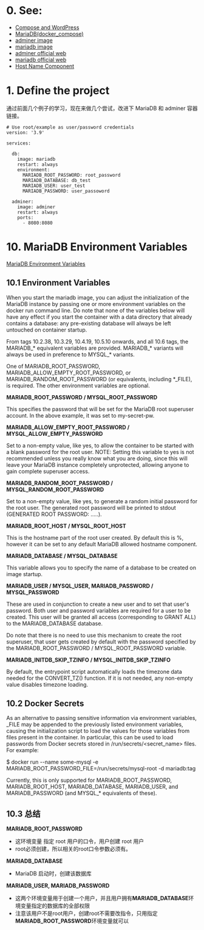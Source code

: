 # 0. See:
  - [Compose and WordPress](https://github.com/AaG7xNnrgbzeyqc5woPS/OpenWrt/blob/master/docker-compose(learn%204).md)
  - [MariaDB(docker_compose)](https://github.com/AaG7xNnrgbzeyqc5woPS/OpenWrt/blob/master/MariaDB(docker_compose).md)
  - [adminer image](https://hub.docker.com/_/adminer)
  - [mariadb image](https://hub.docker.com/_/mariadb?tab=description&page=1&ordering=last_updated)
  - [adminer official web](https://www.adminer.org/)
  - [mariadb official web](https://mariadb.com/)
  - [Host Name Component](https://mariadb.com/kb/en/create-user/#host-name-component)

# 1. Define the project
  通过前面几个例子的学习，现在来做几个尝试，改进下 MariaDB 和 adminer 容器链接。
```
# Use root/example as user/password credentials
version: '3.9'

services:

  db:
    image: mariadb
    restart: always
    environment:
      MARIADB_ROOT_PASSWORD: root_password
      MARIADB_DATABASE: db_test
      MARIADB_USER: user_test
      MARIADB_PASSWORD: user_passoword

  adminer:
    image: adminer
    restart: always
    ports:
      - 8080:8080
```
  
  
# 10. MariaDB Environment Variables 
  [MariaDB Environment Variables](https://hub.docker.com/_/mariadb?tab=description&page=1&ordering=last_updated)

## 10.1 Environment Variables
When you start the mariadb image, you can adjust the initialization of the MariaDB instance by passing one or more environment variables on the docker run command line. Do note that none of the variables below will have any effect if you start the container with a data directory that already contains a database: any pre-existing database will always be left untouched on container startup.

From tags 10.2.38, 10.3.29, 10.4.19, 10.5.10 onwards, and all 10.6 tags, the MARIADB_* equivalent variables are provided. MARIADB_* variants will always be used in preference to MYSQL_* variants.

One of MARIADB_ROOT_PASSWORD, MARIADB_ALLOW_EMPTY_ROOT_PASSWORD, or MARIADB_RANDOM_ROOT_PASSWORD (or equivalents, including *_FILE), is required. The other environment variables are optional.

**MARIADB_ROOT_PASSWORD / MYSQL_ROOT_PASSWORD**

This specifies the password that will be set for the MariaDB root superuser account. In the above example, it was set to my-secret-pw.

**MARIADB_ALLOW_EMPTY_ROOT_PASSWORD / MYSQL_ALLOW_EMPTY_PASSWORD**

Set to a non-empty value, like yes, to allow the container to be started with a blank password for the root user. NOTE: Setting this variable to yes is not recommended unless you really know what you are doing, since this will leave your MariaDB instance completely unprotected, allowing anyone to gain complete superuser access.

**MARIADB_RANDOM_ROOT_PASSWORD / MYSQL_RANDOM_ROOT_PASSWORD**

Set to a non-empty value, like yes, to generate a random initial password for the root user. The generated root password will be printed to stdout (GENERATED ROOT PASSWORD: .....).

**MARIADB_ROOT_HOST / MYSQL_ROOT_HOST**

This is the hostname part of the root user created. By default this is %, however it can be set to any default MariaDB allowed hostname component.

**MARIADB_DATABASE / MYSQL_DATABASE**

This variable allows you to specify the name of a database to be created on image startup.

**MARIADB_USER / MYSQL_USER, MARIADB_PASSWORD / MYSQL_PASSWORD**

These are used in conjunction to create a new user and to set that user's password. Both user and password variables are required for a user to be created. This user will be granted all access (corresponding to GRANT ALL) to the MARIADB_DATABASE database.

Do note that there is no need to use this mechanism to create the root superuser, that user gets created by default with the password specified by the MARIADB_ROOT_PASSWORD / MYSQL_ROOT_PASSWORD variable.

**MARIADB_INITDB_SKIP_TZINFO / MYSQL_INITDB_SKIP_TZINFO**

By default, the entrypoint script automatically loads the timezone data needed for the CONVERT_TZ() function. If it is not needed, any non-empty value disables timezone loading.

## 10.2 Docker Secrets

As an alternative to passing sensitive information via environment variables, _FILE may be appended to the previously listed environment variables, causing the initialization script to load the values for those variables from files present in the container. In particular, this can be used to load passwords from Docker secrets stored in /run/secrets/<secret_name> files. For example:

$ docker run --name some-mysql -e MARIADB_ROOT_PASSWORD_FILE=/run/secrets/mysql-root -d mariadb:tag

Currently, this is only supported for MARIADB_ROOT_PASSWORD, MARIADB_ROOT_HOST, MARIADB_DATABASE, MARIADB_USER, and MARIADB_PASSWORD (and MYSQL_* equivalents of these).

## 10.3 总结
 **MARIADB_ROOT_PASSWORD**
 - 这环境变量 指定 root 用户的口令，用户创建 root 用户
 - root必须创建，所以相关的root口令参数必须有。

 **MARIADB_DATABASE**
 - MariaDB 启动时，创建该数据库

 **MARIADB_USER, MARIADB_PASSWORD**
 -  这两个环境变量用于创建一个用户，并且用户拥有**MARIADB_DATABASE**环境变量指定的数据库的全部权限
 -  注意该用户不是root用户，创建root不需要改指令，只用指定**MARIADB_ROOT_PASSWORD**环境变量就可以


  
